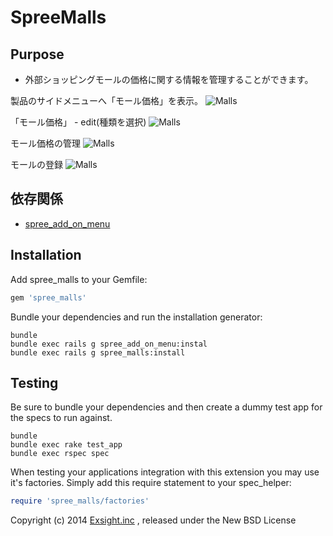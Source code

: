 SpreeMalls
==================

Purpose
-------
* 外部ショッピングモールの価格に関する情報を管理することができます。

製品のサイドメニューへ「モール価格」を表示。
![Malls](https://raw.githubusercontent.com/wiki/digitalm/spree_malls/images/malls2.jpg)

「モール価格」 - edit(種類を選択)
![Malls](https://raw.githubusercontent.com/wiki/digitalm/spree_malls/images/malls3.jpg)

モール価格の管理
![Malls](https://raw.githubusercontent.com/wiki/digitalm/spree_malls/images/malls4.jpg)

モールの登録
![Malls](https://raw.githubusercontent.com/wiki/digitalm/spree_malls/images/malls4.jpg)

依存関係
------------
* [spree_add_on_menu](https://github.com/digitalm/spree_add_on_menu)

Installation
------------

Add spree_malls to your Gemfile:

```ruby
gem 'spree_malls'
```

Bundle your dependencies and run the installation generator:

```shell
bundle
bundle exec rails g spree_add_on_menu:instal
bundle exec rails g spree_malls:install
```

Testing
-------

Be sure to bundle your dependencies and then create a dummy test app for the specs to run against.

```shell
bundle
bundle exec rake test_app
bundle exec rspec spec
```

When testing your applications integration with this extension you may use it's factories.
Simply add this require statement to your spec_helper:

```ruby
require 'spree_malls/factories'
```

Copyright (c) 2014 [Exsight.inc](http://www.exsight.co.jp/) , released under the New BSD License